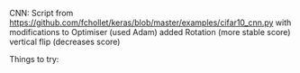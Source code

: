 CNN:
Script from https://github.com/fchollet/keras/blob/master/examples/cifar10_cnn.py
with modifications to Optimiser (used Adam)
added Rotation (more stable score)
vertical flip (decreases score)

Things to try:
